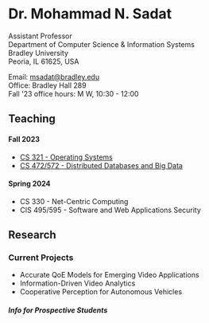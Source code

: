 # Dr. Mohammad N. Sadat
Assistant Professor\
Department of Computer Science & Information Systems \
Bradley University \
Peoria, IL 61625, USA

Email: msadat@bradley.edu \
Office: Bradley Hall 289 \
Fall '23 office hours: M W, 10:30 - 12:00 


## Teaching

#### Fall 2023
- <a 
href="https://github.com/dr-sadat/dr-sadat.github.io/blob/main/CS321.md" 
target="_blank">CS 321 - Operating Systems</a> 
- <a 
href="https://github.com/dr-sadat/dr-sadat.github.io/blob/main/index_sample.html" 
target="_blank">CS 472/572 - Distributed Databases and Big Data</a> 


#### Spring 2024
- CS 330 - Net-Centric Computing
- CIS 495/595 - Software and Web Applications Security

## Research 

### Current Projects 

- Accurate QoE Models for Emerging Video Applications
- Information-Driven Video Analytics
- Cooperative Perception for Autonomous Vehicles 

##### Info for Prospective Students

